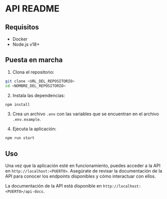 # API README

## Requisitos

- Docker
- Node.js v18+

## Puesta en marcha

1. Clona el repositorio:

```bash
git clone <URL_DEL_REPOSITORIO>
cd <NOMBRE_DEL_REPOSITORIO>
```

2. Instala las dependencias:

```bash
npm install
```

3. Crea un archivo `.env` con las variables que se encuentran en el archivo `.env.example`.

4. Ejecuta la aplicación:

```bash
npm run start
```

## Uso

Una vez que la aplicación esté en funcionamiento, puedes acceder a la API en `http://localhost:<PUERTO>`. Asegúrate de revisar la documentación de la API para conocer los endpoints disponibles y cómo interactuar con ellos.

La documentación de la API está disponible en `http://localhost:<PUERTO>/api-docs`.
